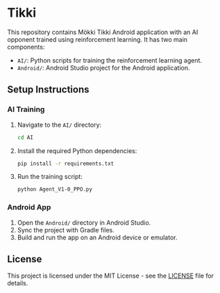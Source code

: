 # Tikki

This repository contains Mökki Tikki Android application with an AI opponent trained using reinforcement learning. It has two main components:

- `AI/`: Python scripts for training the reinforcement learning agent.
- `Android/`: Android Studio project for the Android application.

## Setup Instructions

### AI Training
1. Navigate to the `AI/` directory:
   ```bash
   cd AI
   ```
2. Install the required Python dependencies:
   ```bash
   pip install -r requirements.txt
   ```
3. Run the training script:
   ```bash
   python Agent_V1-0_PPO.py
   ```

### Android App
1. Open the `Android/` directory in Android Studio.
2. Sync the project with Gradle files.
3. Build and run the app on an Android device or emulator.

## License
This project is licensed under the MIT License - see the [LICENSE](LICENSE) file for details.
